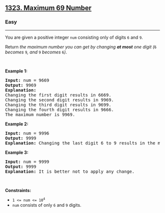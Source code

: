 <h2><a href="https://leetcode.com/problems/maximum-69-number/">1323. Maximum 69 Number</a></h2><h3>Easy</h3><hr><div style="user-select: auto;"><p style="user-select: auto;">You are given a positive integer <code style="user-select: auto;">num</code> consisting only of digits <code style="user-select: auto;">6</code> and <code style="user-select: auto;">9</code>.</p>

<p style="user-select: auto;">Return <em style="user-select: auto;">the maximum number you can get by changing <strong style="user-select: auto;">at most</strong> one digit (</em><code style="user-select: auto;">6</code><em style="user-select: auto;"> becomes </em><code style="user-select: auto;">9</code><em style="user-select: auto;">, and </em><code style="user-select: auto;">9</code><em style="user-select: auto;"> becomes </em><code style="user-select: auto;">6</code><em style="user-select: auto;">)</em>.</p>

<p style="user-select: auto;">&nbsp;</p>
<p style="user-select: auto;"><strong class="example" style="user-select: auto;">Example 1:</strong></p>

<pre style="user-select: auto;"><strong style="user-select: auto;">Input:</strong> num = 9669
<strong style="user-select: auto;">Output:</strong> 9969
<strong style="user-select: auto;">Explanation:</strong> 
Changing the first digit results in 6669.
Changing the second digit results in 9969.
Changing the third digit results in 9699.
Changing the fourth digit results in 9666.
The maximum number is 9969.
</pre>

<p style="user-select: auto;"><strong class="example" style="user-select: auto;">Example 2:</strong></p>

<pre style="user-select: auto;"><strong style="user-select: auto;">Input:</strong> num = 9996
<strong style="user-select: auto;">Output:</strong> 9999
<strong style="user-select: auto;">Explanation:</strong> Changing the last digit 6 to 9 results in the maximum number.
</pre>

<p style="user-select: auto;"><strong class="example" style="user-select: auto;">Example 3:</strong></p>

<pre style="user-select: auto;"><strong style="user-select: auto;">Input:</strong> num = 9999
<strong style="user-select: auto;">Output:</strong> 9999
<strong style="user-select: auto;">Explanation:</strong> It is better not to apply any change.
</pre>

<p style="user-select: auto;">&nbsp;</p>
<p style="user-select: auto;"><strong style="user-select: auto;">Constraints:</strong></p>

<ul style="user-select: auto;">
	<li style="user-select: auto;"><code style="user-select: auto;">1 &lt;= num &lt;= 10<sup style="user-select: auto;">4</sup></code></li>
	<li style="user-select: auto;"><code style="user-select: auto;">num</code>&nbsp;consists of only <code style="user-select: auto;">6</code> and <code style="user-select: auto;">9</code> digits.</li>
</ul>
</div>